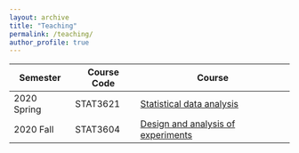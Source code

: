 ```yaml
---
layout: archive
title: "Teaching"
permalink: /teaching/
author_profile: true
---
```




|   Semester     |    Course  Code   | Course|
| -------------  |-------------      |-------------|
| 2020 Spring      |  STAT3621   | [Statistical data analysis](https://webapp.science.hku.hk/sr4/servlet/enquiry?Type=Course&course_code=STAT3621) |
| 2020 Fall    |  STAT3604  | [Design and analysis of experiments](https://webapp.science.hku.hk/sr4/servlet/enquiry?Type=Course&course_code=STAT3604)|      
